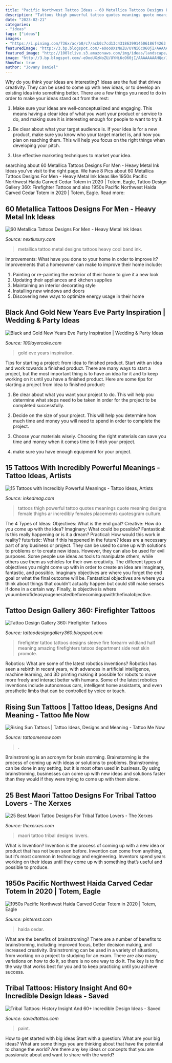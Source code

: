 ```yaml
---
title: "Pacific Northwest Tattoo Ideas - 60 Metallica Tattoos Designs For Men"
description: "Tattoos thigh powerful tattoo quotes meanings quote meaning designs female thighs ar incredibly females placements quotesgram culture"
date: "2023-02-21"
categories:
- "ideas"
tags: ["ideas"]
images:
- "https://i.pinimg.com/736x/ac/b0/c7/acb0c7cd13c4318639914506186f4263.jpg"
featuredImage: "http://3.bp.blogspot.com/-eOooUXzNoZU/UYNi6cO60jI/AAAAAAAAHQo/J0spmIty6j8/s1600/firefighter-tattoos-4.jpg"
featured_image: "http://100lclive.s3.amazonaws.com/img/ideas/landscape/191492.jpg"
image: "http://3.bp.blogspot.com/-eOooUXzNoZU/UYNi6cO60jI/AAAAAAAAHQo/J0spmIty6j8/s1600/firefighter-tattoos-4.jpg"
ShowToc: true
author: "Jovany Daniel"
---
```



Why do you think your ideas are interesting?
Ideas are the fuel that drives creativity. They can be used to come up with new ideas, or to develop an existing idea into something better. There are a few things you need to do in order to make your ideas stand out from the rest:
1. Make sure your ideas are well-conceptualized and engaging. This means having a clear idea of what you want your product or service to do, and making sure it is interesting enough for people to want to try it.

2. Be clear about what your target audience is. If your idea is for a new product, make sure you know who your target market is, and how you plan on reaching them. This will help you focus on the right things when developing your pitch.

3. Use effective marketing techniques to market your idea.

	

		
searching about 60 Metallica Tattoos Designs For Men - Heavy Metal Ink Ideas you've visit to the right page. We have 8 Pics about 60 Metallica Tattoos Designs For Men - Heavy Metal Ink Ideas like 1950s Pacific Northwest Haida Carved Cedar Totem in 2020 | Totem, Eagle, Tattoo Design Gallery 360: Firefighter Tattoos and also 1950s Pacific Northwest Haida Carved Cedar Totem in 2020 | Totem, Eagle. Read more:
		
    
## 60 Metallica Tattoos Designs For Men - Heavy Metal Ink Ideas

<img loading=lazy src="http://nextluxury.com/wp-content/uploads/male-cool-metallica-tattoo-ideas-on-leg-calf.jpg" onerror="this.onerror=null;this.src='https://tse1.mm.bing.net/th?id=OIP.gBWQZG_a079Q387VK8FcJwHaHa&amp;pid=15.1';" alt="60 Metallica Tattoos Designs For Men - Heavy Metal Ink Ideas">

_Source: nextluxury.com_

>metallica tattoo metal designs tattoos heavy cool band ink. 

	

Improvements: What have you done to your home in order to improve it?
Improvements that a homeowner can make to improve their home include: 
1. Painting or re-painting the exterior of their home to give it a new look 
2. Updating their appliances and kitchen supplies 
3. Maintaining an interior decorating style 
4. Installing new windows and doors 
5. Discovering new ways to optimize energy usage in their home 

    
## Black And Gold New Years Eve Party Inspiration | Wedding &amp; Party Ideas

<img loading=lazy src="http://100lclive.s3.amazonaws.com/img/ideas/landscape/191492.jpg" onerror="this.onerror=null;this.src='https://tse1.mm.bing.net/th?id=OIP.wgH9gfFd5wDhh_zQ0_Z0YwHaLj&amp;pid=15.1';" alt="Black and Gold New Years Eve Party Inspiration | Wedding &amp; Party Ideas">

_Source: 100layercake.com_

>gold eve years inspiration. 

	

Tips for starting a project: from idea to finished product.
Start with an idea and work towards a finished product. There are many ways to start a project, but the most important thing is to have an idea for it and to keep working on it until you have a finished product. Here are some tips for starting a project from idea to finished product: 
1. Be clear about what you want your project to do. This will help you determine what steps need to be taken in order for the project to be completed successfully. 

2. Decide on the size of your project. This will help you determine how much time and money you will need to spend in order to complete the project. 

3. Choose your materials wisely. Choosing the right materials can save you time and money when it comes time to finish your project. 

4. make sure you have enough equipment for your project.

    
## 15 Tattoos With Incredibly Powerful Meanings - Tattoo Ideas, Artists

<img loading=lazy src="https://www.inkedmag.com/.image/t_share/MTU5MDMyNDcyNzgzOTU1NjA1/powerful-feat.jpg" onerror="this.onerror=null;this.src='https://tse2.mm.bing.net/th?id=OIP.FbKeFB_oSBG6Yc-BYIN9PgHaF7&amp;pid=15.1';" alt="15 Tattoos with Incredibly Powerful Meanings - Tattoo Ideas, Artists">

_Source: inkedmag.com_

>tattoos thigh powerful tattoo quotes meanings quote meaning designs female thighs ar incredibly females placements quotesgram culture. 

	

The 4 Types of Ideas: Objectives: What is the end goal? Creative: How do you come up with the idea? Imaginary: What could be possible? Fantastical: Is this really happening or is it a dream? Practical: How would this work in reality? futuristic: What if this happened in the future?
Ideas are a necessary part of any business or project. They can be used to come up with solutions to problems or to create new ideas. However, they can also be used for evil purposes. Some people use ideas as tools to manipulate others, while others use them as vehicles for their own creativity. 
The different types of objectives you might come up with in order to create an idea are imaginary, fantastic, and possible. Imaginary objectives are where you forget the end goal or what the final outcome will be. Fantastical objectives are where you think about things that couldn’t actually happen but could still make senses if done in a certain way. Finally, is objective is where youumberofideasyougeneratedbeforecomingupwiththefinalobjective.

    
## Tattoo Design Gallery 360: Firefighter Tattoos

<img loading=lazy src="http://3.bp.blogspot.com/-eOooUXzNoZU/UYNi6cO60jI/AAAAAAAAHQo/J0spmIty6j8/s1600/firefighter-tattoos-4.jpg" onerror="this.onerror=null;this.src='https://tse1.mm.bing.net/th?id=OIP.gbsCnJCKbqANwoklB9OoYAHaJ6&amp;pid=15.1';" alt="Tattoo Design Gallery 360: Firefighter Tattoos">

_Source: tattoodesigngallery360.blogspot.com_

>firefighter tattoo tattoos designs sleeve fire forearm wildland half meaning amazing firefighters tatoos department side rest skin promote. 

	

Robotics: What are some of the latest robotics inventions?
Robotics has seen a rebirth in recent years, with advances in artificial intelligence, machine learning, and 3D printing making it possible for robots to move more freely and interact better with humans. Some of the latest robotics inventions include autonomous cars, intelligent home assistants, and even prosthetic limbs that can be controlled by voice or touch.

    
## Rising Sun Tattoos | Tattoo Ideas, Designs And Meaning - Tattoo Me Now

<img loading=lazy src="https://www.tattoomenow.com/tattoo-designs/wp-content/uploads/2020/01/Rising-Sun-Tattoo-06.jpg" onerror="this.onerror=null;this.src='https://tse1.mm.bing.net/th?id=OIP.-7TfwInnRcYRn5pKSdH7OQAAAA&amp;pid=15.1';" alt="Rising Sun Tattoos | Tattoo Ideas, Designs and Meaning - Tattoo Me Now">

_Source: tattoomenow.com_

>. 

	

Brainstroming is an acronym for brain storming. Brainstorming is the process of coming up with ideas or solutions to problems. Brainstroming can be done in any setting, but it is most often used in business. By using brainstroming, businesses can come up with new ideas and solutions faster than they would if they were trying to come up with them alone.

    
## 25 Best Maori Tattoo Designs For Tribal Tattoo Lovers - The Xerxes

<img loading=lazy src="http://thexerxes.com/wp-content/uploads/2016/03/maori-tattoo-leverkusen-raising-hope.jpg" onerror="this.onerror=null;this.src='https://tse1.mm.bing.net/th?id=OIP.KXxnQM6h4dhB5Iiuuz2rzQHaOC&amp;pid=15.1';" alt="25 Best Maori Tattoo Designs For Tribal Tattoo Lovers - The Xerxes">

_Source: thexerxes.com_

>maori tattoo tribal designs lovers. 

	

What is Invention?
Invention is the process of coming up with a new idea or product that has not been seen before. Invention can come from anything, but it’s most common in technology and engineering. Inventors spend years working on their ideas until they come up with something that’s useful and possible to produce.

    
## 1950s Pacific Northwest Haida Carved Cedar Totem In 2020 | Totem, Eagle

<img loading=lazy src="https://i.pinimg.com/736x/ac/b0/c7/acb0c7cd13c4318639914506186f4263.jpg" onerror="this.onerror=null;this.src='https://tse1.mm.bing.net/th?id=OIP.CEp6TbIUcEtaHv1FRsGWsAHaL9&amp;pid=15.1';" alt="1950s Pacific Northwest Haida Carved Cedar Totem in 2020 | Totem, Eagle">

_Source: pinterest.com_

>haida cedar. 

	

What are the benefits of brainstroming?
There are a number of benefits to brainstroming, including improved focus, better decision making, and increased creativity. Brainstroming can be used in a variety of situations, from working on a project to studying for an exam. There are also many variations on how to do it, so there is no one way to do it. The key is to find the way that works best for you and to keep practicing until you achieve success.

    
## Tribal Tattoos: History Insight And 60+ Incredible Design Ideas - Saved

<img loading=lazy src="https://www.savedtattoo.com/wp-content/uploads/2021/06/African-Tribal-Tattoos-4.jpeg" onerror="this.onerror=null;this.src='https://tse1.mm.bing.net/th?id=OIP.2buU2YDDhaQ9-nu2woOPlwAAAA&amp;pid=15.1';" alt="Tribal Tattoos: History Insight And 60+ Incredible Design Ideas - Saved">

_Source: savedtattoo.com_

>paint. 

	

How to get started with big ideas
Start with a question: What are your big ideas? 
What are some things you are thinking about that have the potential to change the world? Are there any key ideas or concepts that you are passionate about and want to share with the world?

